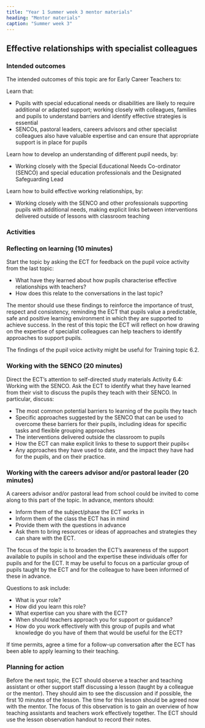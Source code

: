 ```yaml
---
title: "Year 1 Summer week 3 mentor materials"
heading: "Mentor materials"
caption: "Summer week 3"
---
```


## Effective relationships with specialist colleagues

### Intended outcomes

The intended outcomes of this topic are for Early Career Teachers to:

Learn that:

- Pupils with special educational needs or disabilities are likely to require additional or adapted support; working closely with colleagues, families and pupils to understand barriers and identify effective strategies is essential
- SENCOs, pastoral leaders, careers advisors and other specialist colleagues also have valuable expertise and can ensure that appropriate support is in place for pupils

Learn how to develop an understanding of different pupil needs, by:

- Working closely with the Special Educational Needs Co-ordinator (SENCO) and special education professionals and the Designated Safeguarding Lead

Learn how to build effective working relationships, by:

- Working closely with the SENCO and other professionals supporting pupils with additional needs, making explicit links between interventions delivered outside of lessons with classroom teaching

### Activities

### Reflecting on learning (10 minutes)

Start the topic by asking the ECT for feedback on the pupil voice activity from the last topic:

- What have they learned about how pupils characterise effective relationships with teachers?
- How does this relate to the conversations in the last topic?

The mentor should use these findings to reinforce the importance of trust, respect and consistency, reminding the ECT that pupils value a predictable, safe and positive learning environment in which they are supported to achieve success. In the rest of this topic the ECT will reflect on how drawing on the expertise of specialist colleagues can help teachers to identify approaches to support pupils.

The findings of the pupil voice activity might be useful for Training topic 6.2.

### Working with the SENCO (20 minutes)

Direct the ECT’s attention to self-directed study materials Activity 6.4: Working with the SENCO.
Ask the ECT to identify what they have learned from their visit to discuss the pupils they teach with their SENCO. In particular, discuss:

- The most common potential barriers to learning of the pupils they teach
- Specific approaches suggested by the SENCO that can be used to overcome these barriers for their pupils, including ideas for specific tasks and flexible grouping approaches
- The interventions delivered outside the classroom to pupils
- How the ECT can make explicit links to these to support their pupils<
- Any approaches they have used to date, and the impact they have had for the pupils, and on their practice.

### Working with the careers advisor and/or pastoral leader (20 minutes)

A careers advisor and/or pastoral lead from school could be invited to come along to this part of the topic. In advance, mentors should:

- Inform them of the subject/phase the ECT works in
- Inform them of the class the ECT has in mind
- Provide them with the questions in advance
- Ask them to bring resources or ideas of approaches and strategies they can share with the ECT.

The focus of the topic is to broaden the ECT’s awareness of the support available to pupils in school and the expertise these individuals offer for pupils and for the ECT. It may be useful to focus on a particular group of pupils taught by the ECT and for the colleague to have been informed of these in advance.

Questions to ask include:

- What is your role?
- How did you learn this role?
- What expertise can you share with the ECT?
- When should teachers approach you for support or guidance?
- How do you work effectively with this group of pupils and what knowledge do you have of them that would be useful for the ECT?

If time permits, agree a time for a follow-up conversation after the ECT has been able to apply learning to their teaching.

### Planning for action

Before the next topic, the ECT should observe a teacher and teaching assistant or other support staff discussing a lesson (taught by a colleague or the mentor). They should aim to see the discussion and if possible, the first 10 minutes of the lesson. The time for this lesson should be agreed now with the mentor. The focus of this observation is to gain an overview of how teaching assistants and teachers work effectively together. The ECT should use the lesson observation handout to record their notes.
